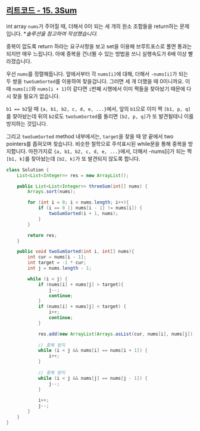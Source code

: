 ## [리트코드 - 15. 3Sum](https://leetcode.com/problems/3sum/description/)

int array `nums`가 주어질 때, 더해서 0이 되는 세 개의 원소 조합들을 return하는 문제입니다. **솔루션을 참고하여 작성했습니다.*

중복이 없도록 return 하라는 요구사항을 보고 set을 이용해 브루트포스로 풀면 통과는 되지만 매우 느립니다. 아예 중복을 건너뛸 수 있는 방법을 쓰니 실행속도가 6배 이상 빨라졌습니다.

우선 `nums`를 정렬해둡니다. 앞에서부터 각 `nums[i]`에 대해, 더해서 `-nums[i]`가 되는 두 쌍을 `twoSumSorted`를 이용하여 찾을겁니다. 그러면 세 개 더했을 때 0이니까요. 이 때 `nums[i]`와 `nums[i + 1]`이 같다면 `i`번째 시행에서 이미 짝들을 찾아놨기 때문에 다시 찾을 필요가 없습니다.

`b1 == b2`일 때 `{a, b1, b2, c, d, e, ...}`에서,
앞의 `b1`으로 이미 짝 `[b1, p, q]`를 찾아놨는데 뒤의 `b2`로도 `twoSumSorted`를 돌리면 `[b2, p, q]`가 또 발견될테니 이를 방지하는 것입니다.

그리고 `twoSumSorted` method 내부에서는, `target`을 찾을 때 양 끝에서 two pointers를 좁혀오며 찾습니다. 비슷한 철학으로 주석표시된 while문을 통해 중복을 방지합니다.
마찬가지로 `{a, b1, b2, c, d, e, ...}`에서,
더해서 -nums[i]가 되는 짝 `[b1, k]`를 찾아놨는데 `[b2, k]`가 또 발견되지 않도록 합니다.


```java
class Solution {
    List<List<Integer>> res = new ArrayList();

    public List<List<Integer>> threeSum(int[] nums) {
        Arrays.sort(nums);

        for (int i = 0; i < nums.length; i++){
            if (i == 0 || nums[i - 1] != nums[i]) {
                twoSumSorted(i + 1, nums);
            }
        }

        return res;
    }

    public void twoSumSorted(int i, int[] nums){
        int cur = nums[i - 1];
        int target = -1 * cur;
        int j = nums.length - 1;

        while (i < j) {
            if (nums[i] + nums[j] > target){
                j--;
                continue;
            }
            if (nums[i] + nums[j] < target) {
                i++;
                continue;
            }

            res.add(new ArrayList(Arrays.asList(cur, nums[i], nums[j])));
                
            // 중복 방지
            while (i < j && nums[i] == nums[i + 1]) {
                i++;
            }
            
            // 중복 방지
            while (i < j && nums[j] == nums[j - 1]) {
                j--;
            }
            
            i++;
            j--; 
        }
    }
}
```
